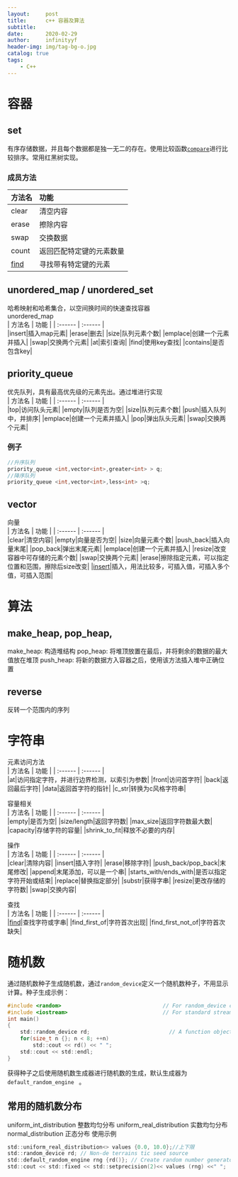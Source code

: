 ```yaml
---
layout:     post
title:      c++ 容器及算法
subtitle:   
date:       2020-02-29
author:     infinityyf
header-img: img/tag-bg-o.jpg
catalog: true
tags:
    - C++
---
```

# 容器
## set
有序存储数据，并且每个数据都是独一无二的存在。使用比较函数[`compare`](https://zh.cppreference.com/w/cpp/algorithm/sort)进行比较排序。常用红黑树实现。
### 成员方法  
  
| 方法名 | 功能 | 
| :------ | :------ |  
|clear|清空内容|
|erase|擦除内容|
|swap|交换数据|
|count|返回匹配特定键的元素数量|
|[find](https://zh.cppreference.com/w/cpp/container/set/find)|寻找带有特定键的元素|  

## unordered_map / unordered_set
哈希映射和哈希集合，以空间换时间的快速查找容器  
unordered_map  
| 方法名 | 功能 | 
| :------ | :------ |  
|insert|插入map元素|
|erase|删去|
|size|队列元素个数|
|emplace|创建一个元素并插入| 
|swap|交换两个元素|
|at|索引查询|
|find|使用key查找|
|contains|是否包含key|

## priority_queue 
优先队列，具有最高优先级的元素先出。通过堆进行实现  
| 方法名 | 功能 | 
| :------ | :------ |  
|top|访问队头元素|
|empty|队列是否为空|
|size|队列元素个数|
|push|插入队列中，并排序|
|emplace|创建一个元素并插入| 
|pop|弹出队头元素|
|swap|交换两个元素|

### 例子
```c
//升序队列
priority_queue <int,vector<int>,greater<int> > q;
//降序队列
priority_queue <int,vector<int>,less<int> >q;
```

## vector
向量  
| 方法名 | 功能 | 
| :------ | :------ |  
|clear|清空内容|
|empty|向量是否为空|
|size|向量元素个数|
|push_back|插入向量末尾|
|pop_back|弹出末尾元素|
|emplace|创建一个元素并插入| 
|resize|改变容器中可存储的元素个数|
|swap|交换两个元素|
|erase|擦除指定元素，可以指定位置和范围，擦除后size改变|
|[insert](https://zh.cppreference.com/w/cpp/container/vector/insert)|插入，用法比较多，可插入值，可插入多个值，可插入范围|

# 算法
## make_heap, pop_heap,
make_heap: 构造堆结构
pop_heap: 将堆顶放置在最后，并将剩余的数据的最大值放在堆顶
push_heap: 将新的数据方入容器之后，使用该方法插入堆中正确位置

## reverse
反转一个范围内的序列

# 字符串
元素访问方法  
| 方法名 | 功能 | 
| :------ | :------ |  
|at|访问指定字符，并进行边界检测，以索引为参数|
|front|访问首字符|
|back|返回最后字符|
|data|返回首字符的指针|
|c_str|转换为c风格字符串|

容量相关  
| 方法名 | 功能 | 
| :------ | :------ |  
|empty|是否为空| 
|size/length|返回字符数|
|max_size|返回字符数最大数|
|capacity|存储字符的容量|
|shrink_to_fit|释放不必要的内存|

操作  
| 方法名 | 功能 | 
| :------ | :------ |  
|clear|清除内容| 
|insert|插入字符|
|erase|移除字符|
|push_back/pop_back|末尾修改|
|append|末尾添加，可以是一个串|
|starts_with/ends_with|是否以指定字符开始或结束|
|replace|替换指定部分|
|substr|获得字串|
|resize|更改存储的字符数|
|swap|交换内容|

查找  
| 方法名 | 功能 | 
| :------ | :------ |  
|[find](https://zh.cppreference.com/w/cpp/string/basic_string/find)|查找字符或字串| 
|find_first_of|字符首次出现|
|find_first_not_of|字符首次缺失|  

# 随机数  

通过随机数种子生成随机数，通过`random_device`定义一个随机数种子，不用显示计算。种子生成示例：  
```c  
#include <random>                                // For random_device class
#include <iostream>                              // For standard streams
int main()
{
    std::random_device rd;                         // A function object for generating seeds
    for(size_t n {}; n < 8; ++n)
        std::cout << rd() << " ";
    std::cout << std::endl;
}
```
获得种子之后使用随机数生成器进行随机数的生成，默认生成器为`default_random_engine ` 。  

## 常用的随机数分布  

uniform_int_distribution 整数均匀分布
uniform_real_distribution 实数均匀分布  
normal_distribution 正态分布
使用示例  
```c
std::uniform_real_distribution<> values {0.0, 10.0};//上下限
std::random_device rd; // Non-de terrains tic seed source
std::default_random_engine rng {rd()}; // Create random number generator for(size_t i {}; i<8; ++i)
std::cout << std::fixed << std::setprecision(2)<< values (rng) <<" ";
```



